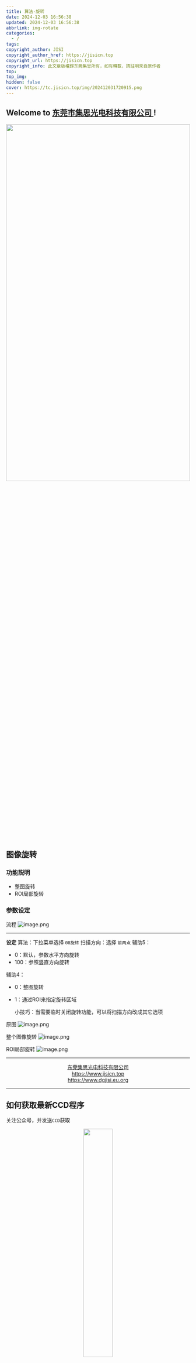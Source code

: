 ```yaml
---
title: 算法-旋转
date: 2024-12-03 16:56:38
updated: 2024-12-03 16:56:38
abbrlink: img-rotate
categories:
  - /
tags: 
copyright_author: JISI
copyright_author_href: https://jisicn.top
copyright_url: https://jisicn.top
copyright_info: 此文章版權歸东莞集思所有，如有轉載，請註明來自原作者
top: 
top_img: 
hidden: false
cover: https://tc.jisicn.top/img/202412031720915.png
---
```

## Welcome to [东莞市集思光电科技有限公司 ](https://jisicn.top) ! 
<div align="center"><img src="https://tc.jisicn.top/img/202405031228351.jpeg" width="100%" height="50%"></img></div>

## 图像旋转
### 功能説明
- 整图旋转
- ROI局部旋转
### 参数设定
流程
![image.png](https://tc.jisicn.top/img/202412031703669.png)

---

**设定**
算法：下拉菜单选择 `08旋转`
扫描方向：选择 `前两点`
辅助5：
- 0：默认，参数水平方向旋转
- 100：参照竖直方向旋转

辅助4：
- 0：整图旋转
- 1：通过ROI来指定旋转区域

	小技巧：当需要临时关闭旋转功能，可以将扫描方向改成其它选项

原图
![image.png](https://tc.jisicn.top/img/202412031712029.png)

整个图像旋转
![image.png](https://tc.jisicn.top/img/202412031713047.png)

ROI局部旋转
![image.png](https://tc.jisicn.top/img/202412031714122.png)

---

<center><a href="https://www.jisicn.top" target="_blank">东莞集思光电科技有限公司</a></center>
<center><a href="https://www.jisicn.top" target="_blank">https://www.jisicn.top</a></center>
<center><a href="Https://www.dgjisi.eu.org" target="_blank">https://www.dgjisi.eu.org</a></center>

----

## 如何获取最新CCD程序
关注公众号，并发送`CCD`获取

<div align="center">
    <img src="https://tc.jisicn.top/img/202404251607047.png" width="40%" height="40%"></img>
</div>

------

<div align='center' ><font size='50'>END THANKS</font></div>
<div align='center'><font size='3'><b>联系人：周生  18029199900 「dgjisi@foxmail.com」</b></font></div>